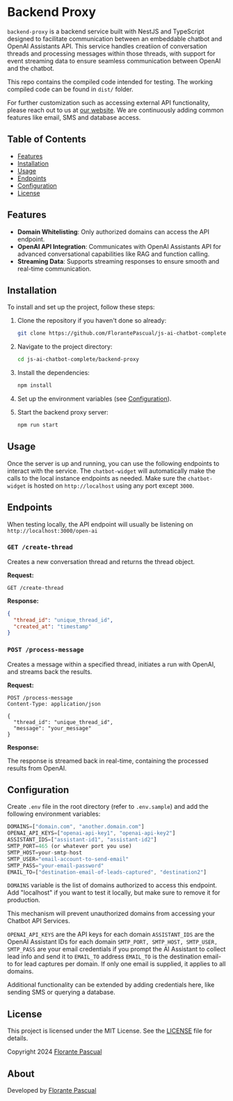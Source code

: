 # Backend Proxy

`backend-proxy` is a backend service built with NestJS and TypeScript designed to facilitate communication between an embeddable chatbot and OpenAI Assistants API. This service handles creatiion of conversation threads and processing messages within those threads, with support for event streaming data to ensure seamless communication between OpenAI and the chatbot.

This repo contains the compiled code intended for testing. The working compiled code can be found in `dist/` folder.

For further customization such as accessing external API functionality, please reach out to us at [our website](https://www.florantepascual.com). We are continuously adding common features like email, SMS and database access.

## Table of Contents

- [Features](#features)
- [Installation](#installation)
- [Usage](#usage)
- [Endpoints](#endpoints)
- [Configuration](#configuration)
- [License](#license)

## Features

- **Domain Whitelisting**: Only authorized domains can access the API endpoint.
- **OpenAI API Integration**: Communicates with OpenAI Assistants API for advanced conversational capabilities like RAG and function calling.
- **Streaming Data**: Supports streaming responses to ensure smooth and real-time communication.

## Installation

To install and set up the project, follow these steps:

1. Clone the repository if you haven't done so already:

    ```sh
    git clone https://github.com/FlorantePascual/js-ai-chatbot-complete.git
    ```
2. Navigate to the project directory:
    ```sh
    cd js-ai-chatbot-complete/backend-proxy
    ```

3. Install the dependencies:

    ```sh
    npm install
    ```

4. Set up the environment variables (see [Configuration](#configuration)).

5. Start the backend proxy server:

    ```sh
    npm run start
    ```

## Usage

Once the server is up and running, you can use the following endpoints to interact with the service. The `chatbot-widget` will automatically make the calls to the local instance endpoints as needed. Make sure the `chatbot-widget` is hosted on `http://localhost` using any port except `3000`.

## Endpoints

When testing locally, the API endpoint will usually be listening on `http://localhost:3000/open-ai`

### `GET /create-thread`

Creates a new conversation thread and returns the thread object.

**Request:**

```http
GET /create-thread
```

**Response:**

```json
{
  "thread_id": "unique_thread_id",
  "created_at": "timestamp"
}
```

### `POST /process-message`

Creates a message within a specified thread, initiates a run with OpenAI, and streams back the results.

**Request:**

```http
POST /process-message
Content-Type: application/json

{
  "thread_id": "unique_thread_id",
  "message": "your_message"
}
```

**Response:**

The response is streamed back in real-time, containing the processed results from OpenAI.

## Configuration

Create `.env` file in the root directory (refer to `.env.sample`) and add the following environment variables:

```js
DOMAINS=["domain.com", "another.domain.com"]
OPENAI_API_KEYS=["openai-api-key1", "openai-api-key2"]
ASSISTANT_IDS=["assistant-id1", "assistant-id2"]
SMTP_PORT=465 (or whatever port you use)
SMTP_HOST=your-smtp-host
SMTP_USER="email-account-to-send-email"
SMTP_PASS="your-email-password"
EMAIL_TO=["destination-email-of-leads-captured", "destination2"]
```

`DOMAINS` variable is the list of domains authorized to access this endpoint. Add "localhost" if you want to test it locally, but make sure to remove it for production.

This mechanism will prevent unauthorized domains from accessing your Chatbot API Services.

`OPENAI_API_KEYS` are the API keys for each domain
`ASSISTANT_IDS` are the OpenAI Assistant IDs for each domain
`SMTP_PORT, SMTP_HOST, SMTP_USER, SMTP_PASS` are your email credentials if you prompt the AI Assistant to collect lead info and send it to  `EMAIL_TO` address
`EMAIL_TO` is the destination email-to for lead captures per domain. If only one email is supplied, it applies to all domains.

Additional functionality can be extended by adding credentials here, like sending SMS or querying a database.

## License

This project is licensed under the MIT License. See the [LICENSE](LICENSE) file for details.

Copyright 2024 [Florante Pascual](florantepascual.com)

## About
Developed by [Florante Pascual](florantepascual.com)
